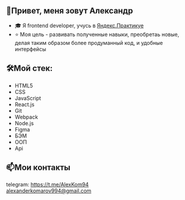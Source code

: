## 👋Привет, меня зовут Александр
- 🎓 Я frontend developer, учусь в [Яндекс.Практикуе ](https://practicum.yandex.ru/)
- ⭐️ Моя цель - развивать полученные навыки, преобретаь новые, делая таким образом более продуманный код, и удобные интерфейсы
## 🛠Мой стек: 
- HTML5  
- CSS
- JavaScript
- React.js
- Git
- Webpack
- Node.js
- Figma
- БЭМ
- ООП
- Api 
## 📫Мои контакты
telegram: https://t.me/AlexKom94  
alexanderkomarov994@gmail.com
<!---
Alexander95433/Alexander95433 is a ✨ special ✨ repository because its `README.md` (this file) appears on your GitHub profile.
You can click the Preview link to take a look at your changes.
--->
